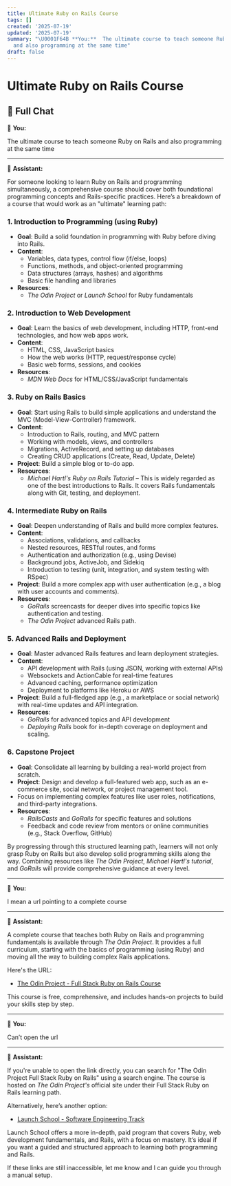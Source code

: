 ```yaml
---
title: Ultimate Ruby on Rails Course
tags: []
created: '2025-07-19'
updated: '2025-07-19'
summary: "\U0001F64B **You:**  The ultimate course to teach someone Ruby on Rails
  and also programming at the same time"
draft: false
---
```


# Ultimate Ruby on Rails Course

## 🧠 Full Chat

🙋 **You:**

The ultimate course to teach someone Ruby on Rails and also programming at the same time

---

🤖 **Assistant:**

For someone looking to learn Ruby on Rails and programming simultaneously, a comprehensive course should cover both foundational programming concepts and Rails-specific practices. Here’s a breakdown of a course that would work as an "ultimate" learning path:

### 1. **Introduction to Programming (using Ruby)**
   - **Goal**: Build a solid foundation in programming with Ruby before diving into Rails.
   - **Content**:
     - Variables, data types, control flow (if/else, loops)
     - Functions, methods, and object-oriented programming
     - Data structures (arrays, hashes) and algorithms
     - Basic file handling and libraries
   - **Resources**: 
     - *The Odin Project* or *Launch School* for Ruby fundamentals

### 2. **Introduction to Web Development**
   - **Goal**: Learn the basics of web development, including HTTP, front-end technologies, and how web apps work.
   - **Content**:
     - HTML, CSS, JavaScript basics
     - How the web works (HTTP, request/response cycle)
     - Basic web forms, sessions, and cookies
   - **Resources**: 
     - *MDN Web Docs* for HTML/CSS/JavaScript fundamentals

### 3. **Ruby on Rails Basics**
   - **Goal**: Start using Rails to build simple applications and understand the MVC (Model-View-Controller) framework.
   - **Content**:
     - Introduction to Rails, routing, and MVC pattern
     - Working with models, views, and controllers
     - Migrations, ActiveRecord, and setting up databases
     - Creating CRUD applications (Create, Read, Update, Delete)
   - **Project**: Build a simple blog or to-do app.
   - **Resources**: 
     - *Michael Hartl's Ruby on Rails Tutorial* – This is widely regarded as one of the best introductions to Rails. It covers Rails fundamentals along with Git, testing, and deployment.

### 4. **Intermediate Ruby on Rails**
   - **Goal**: Deepen understanding of Rails and build more complex features.
   - **Content**:
     - Associations, validations, and callbacks
     - Nested resources, RESTful routes, and forms
     - Authentication and authorization (e.g., using Devise)
     - Background jobs, ActiveJob, and Sidekiq
     - Introduction to testing (unit, integration, and system testing with RSpec)
   - **Project**: Build a more complex app with user authentication (e.g., a blog with user accounts and comments).
   - **Resources**: 
     - *GoRails* screencasts for deeper dives into specific topics like authentication and testing.
     - *The Odin Project* advanced Rails path.

### 5. **Advanced Rails and Deployment**
   - **Goal**: Master advanced Rails features and learn deployment strategies.
   - **Content**:
     - API development with Rails (using JSON, working with external APIs)
     - Websockets and ActionCable for real-time features
     - Advanced caching, performance optimization
     - Deployment to platforms like Heroku or AWS
   - **Project**: Build a full-fledged app (e.g., a marketplace or social network) with real-time updates and API integration.
   - **Resources**: 
     - *GoRails* for advanced topics and API development
     - *Deploying Rails* book for in-depth coverage on deployment and scaling.

### 6. **Capstone Project**
   - **Goal**: Consolidate all learning by building a real-world project from scratch.
   - **Project**: Design and develop a full-featured web app, such as an e-commerce site, social network, or project management tool.
   - Focus on implementing complex features like user roles, notifications, and third-party integrations.
   - **Resources**: 
     - *RailsCasts* and *GoRails* for specific features and solutions
     - Feedback and code review from mentors or online communities (e.g., Stack Overflow, GitHub)

By progressing through this structured learning path, learners will not only grasp Ruby on Rails but also develop solid programming skills along the way. Combining resources like *The Odin Project*, *Michael Hartl's tutorial*, and *GoRails* will provide comprehensive guidance at every level.

---

🙋 **You:**

I mean a url pointing to a complete course

---

🤖 **Assistant:**

A complete course that teaches both Ruby on Rails and programming fundamentals is available through *The Odin Project*. It provides a full curriculum, starting with the basics of programming (using Ruby) and moving all the way to building complex Rails applications.

Here's the URL:
- [The Odin Project - Full Stack Ruby on Rails Course](https://www.theodinproject.com/paths/full-stack-ruby-on-rails)

This course is free, comprehensive, and includes hands-on projects to build your skills step by step.

---

🙋 **You:**

Can’t open the url

---

🤖 **Assistant:**

If you're unable to open the link directly, you can search for "The Odin Project Full Stack Ruby on Rails" using a search engine. The course is hosted on *The Odin Project's* official site under their Full Stack Ruby on Rails learning path.

Alternatively, here’s another option:
- [Launch School - Software Engineering Track](https://launchschool.com/)

Launch School offers a more in-depth, paid program that covers Ruby, web development fundamentals, and Rails, with a focus on mastery. It’s ideal if you want a guided and structured approach to learning both programming and Rails.

If these links are still inaccessible, let me know and I can guide you through a manual setup.
